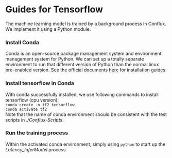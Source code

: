 
# Guides for Tensorflow

The machine learning model is trained by a background process in Conflux.
We implement it using a Python module.

### **Install Conda**

Conda is an open-source package management system and environment management system for Python.
We can set up a totally separate environment to run that different version of Python than the normal linux pre-enabled version.
See the official documents [here](https://docs.conda.io/projects/conda/en/latest/user-guide/install/linux.html) for installation guides.

### **Install tensorflow in Conda**

With conda successfully installed, we use following commands to install tensorflow (cpu version):   
`
conda create -n tf2 tensorflow
`   
`
conda activate tf2
`   
Note that the name of conda environment should be consistent with the test scripts in *./Conflux-Scripts*.

### **Run the training process**

Within the activated conda environment, simply using `python` to start up the *Latency_InferModel* process.
